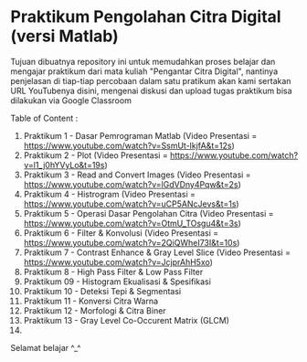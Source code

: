 # Praktikum Pengolahan Citra Digital (versi Matlab)

Tujuan dibuatnya repository ini untuk memudahkan proses belajar dan mengajar praktikum dari mata kuliah "Pengantar Citra Digital", 
nantinya penjelasan di tiap-tiap percobaan dalam satu pratikum akan kami sertakan URL YouTubenya disini,
mengenai diskusi dan upload tugas praktikum bisa dilakukan via Google Classroom

Table of Content : 
1. Praktikum 1 - Dasar Pemrograman Matlab (Video Presentasi = https://www.youtube.com/watch?v=SsmUt-lkjfA&t=12s)
2. Praktikum 2 - Plot (Video Presentasi = https://www.youtube.com/watch?v=l1_j0hYVyLo&t=19s)
3. Praktikum 3 - Read and Convert Images (Video Presentasi = https://www.youtube.com/watch?v=lGdVDny4Pqw&t=2s)
4. Praktikum 4 - Histrogram (Video Presentasi = https://www.youtube.com/watch?v=uCP5ANcJevs&t=1s)
5. Praktikum 5 - Operasi Dasar Pengolahan Citra (Video Presentasi = https://www.youtube.com/watch?v=OtmU_TOsgu4&t=3s)
6. Praktikum 6 - Filter & Konvolusi (Video Presentasi = https://www.youtube.com/watch?v=2QiQWheI73I&t=10s)
7. Praktikum 7 - Contrast Enhance & Gray Level Slice (Video Presentasi = https://www.youtube.com/watch?v=JcjprAhH5xo)
8. Praktikum 8 - High Pass Filter & Low Pass Filter
9. Praktikum 09 - Histogram Ekualisasi & Spesifikasi
10. Praktikum 10 - Deteksi Tepi & Segmentasi
11. Praktikum 11 - Konversi Citra Warna
12. Praktikum 12 - Morfologi & Citra Biner
13. Praktikum 13 - Gray Level Co-Occurent Matrix (GLCM)
14.

Selamat belajar ^_^
